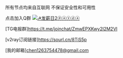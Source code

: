 所有节点均来自互联网 不保证安全性和可用性

点击加入Q群
<a target="_blank" href="https://qm.qq.com/cgi-bin/qm/qr?k=KfFDhVoZL6agtEY2sogIQeFfvM-5j0yJ&jump_from=webapi"><img border="0" src="//" alt="☭发薪日2ⓟⓐⓨⓓⓐ" title="☭发薪日2ⓟⓐⓨⓓⓐ"></a>

[TG电报群]https://t.me/joinchat/ZmwEPXKwy2I2M2Vl

[v2ray订阅链接]https://sourl.cn/8TiS5p

[我的邮箱]chen1263754478@gmail.com
